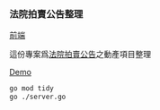 ### 法院拍賣公告整理
[前端](https://github.com/dddong3/tw_bid_search_frontend.git)

這份專案爲[法院拍賣公告](https://aomp109.judicial.gov.tw/judbp/wkw/WHD1A02.htm)之動產項目整理

[Demo](https://auction.dong3.me)

```bash
go mod tidy
go ./server.go
```
